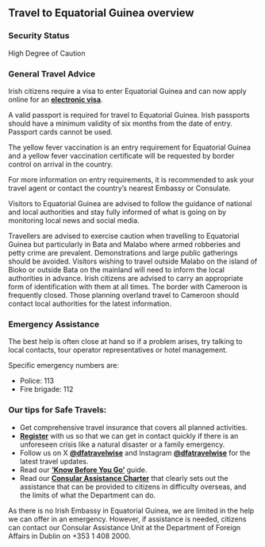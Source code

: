 ## Travel to Equatorial Guinea overview

### **Security Status**

High Degree of Caution

### **General Travel Advice**

Irish citizens require a visa to enter Equatorial Guinea and can now apply online for an [**electronic visa**](https://equatorialguinea-evisa.com/).

A valid passport is required for travel to Equatorial Guinea. Irish passports should have a minimum validity of six months from the date of entry. Passport cards cannot be used.

The yellow fever vaccination is an entry requirement for Equatorial Guinea and a yellow fever vaccination certificate will be requested by border control on arrival in the country.

For more information on entry requirements, it is recommended to ask your travel agent or contact the country’s nearest Embassy or Consulate.

Visitors to Equatorial Guinea are advised to follow the guidance of national and local authorities and stay fully informed of what is going on by monitoring local news and social media.

Travellers are advised to exercise caution when travelling to Equatorial Guinea but particularly in Bata and Malabo where armed robberies and petty crime are prevalent. Demonstrations and large public gatherings should be avoided. Visitors wishing to travel outside Malabo on the island of Bioko or outside Bata on the mainland will need to inform the local authorities in advance. Irish citizens are advised to carry an appropriate form of identification with them at all times. The border with Cameroon is frequently closed. Those planning overland travel to Cameroon should contact local authorities for the latest information.

### **Emergency Assistance**

The best help is often close at hand so if a problem arises, try talking to local contacts, tour operator representatives or hotel management.

Specific emergency numbers are:

* Police: 113
* Fire brigade: 112

### **Our tips for Safe Travels:**

* Get comprehensive travel insurance that covers all planned activities.
* [**Register**](https://www.ireland.ie/en/dfa/overseas-travel/citizens-registration/) with us so that we can get in contact quickly if there is an unforeseen crisis like a natural disaster or a family emergency.
* Follow us on X [**@dfatravelwise**](https://www.twitter.com/DFATravelWise) and Instagram [**@dfatravelwise**](https://www.instagram.com/dfatravelwise/) for the latest travel updates.
* Read our [**‘Know Before You Go’**](https://www.ireland.ie/en/dfa/overseas-travel/know-before-you-go/) guide.
* Read our [**Consular Assistance Charter**](https://www.ireland.ie/en/dfa/overseas-travel/assistance-abroad/consular-assistance-charter/) that clearly sets out the assistance that can be provided to citizens in difficulty overseas, and the limits of what the Department can do.

As there is no Irish Embassy in Equatorial Guinea, we are limited in the help we can offer in an emergency. However, if assistance is needed, citizens can contact our Consular Assistance Unit at the Department of Foreign Affairs in Dublin on +353 1 408 2000.